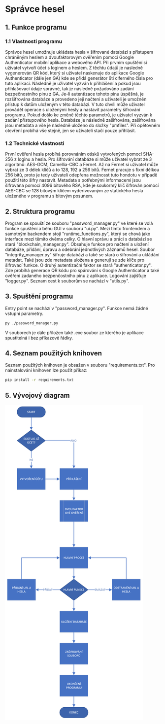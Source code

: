 # Správce hesel
## 1. Funkce programu
### 1.1 Vlastnosti programu
Správce hesel umožnuje ukládata hesla v šifrované databázi s přístupem chráněným heslem a dvoufaktorovým ověřením pomocí
Google Authenticator mobilní aplikace a webového API. Při prvním spuštění si uživatel vytvoří účet s loginem a heslem.
Z těchtu údajů je nasledně vygenerován QR kód, který si uživatel naskenuje do aplikace Google Authenticator (dále jen 
GA) kde se přidá generátor 6ti ciferného čísla pro tuto aplikaci. Následně je uživatel vyzván k přihlášení a pokud jsou
přihlašovací údaje správné, tak je následně požadováno zadání bezpečnostního pinu z GA. Je-li autentizace tohoto pinu
úspěšná, je rozšifrována databáze a provedeno její načtení a uživateli je umožněn přístup k datům uloženým v této 
databázi. V tuto chvíli může uživatel provádět operace s uloženými hesly a nastavit parametry šifrování programu.
Pokud došlo ke změně těchto parametrů, je uživatel vyzván k zadání přístupového hesla. Databáze je následně zašifrována,
zašifrována jsou  metadata a vše je následně uloženo do složky "pmfiles". Při opětovném otevření probíhá vše stejně,
jen se uživateli stačí pouze přihlásit.
### 1.2 Technické vlastnosti
První ověření hesla probíhá porovnáním otisků vytvořených pomocí SHA-256 z loginu a hesla. Pro šifrování databáze
si může uživatel vybrat ze 3 algoritmů: AES-GCM, Camellia-CBC a Fernet. Až na Fernet si uživatel může vybrat ze 3 délek klíčů
a to 128, 192 a 256 bitů. Fernet pracuje s fixní délkou 256 bitů, proto je tedy uživateli odepřena možnosst tuto hondotu
v případě použití této šifry nastavit. Metadata s potřebnými informacemi jsou šifrována pomocí 4096 bitového RSA, kde
je soukormý klíč šifrován pomocí AES-CBC se 128 bitovým klíčem vyderivovaným ze statického hesla uloženého v programu
s bitovým posunem.
## 2. Struktura programu
Program se spouští ze souboru "password_manager.py" ve které se volá funkce spuštění a běhu GUI v souboru "ui.py".
Mezi tímto frontendem a samotným backendem stojí "runtime_functions.py", který se chová jako interface mezi těmito
dvěma celky. O hlavní správu a práci s databází se stará "blockchain_manager.py". Obsahuje funkce pro načtení a uložení
databáze, přídání, úpravu a odebrání jednotlivých záznamů hesel. Soubor "integrity_manager.py" šifruje databázi a
také se stará o šifrování a ukládání metadat. Také jsou zde metadata uložena a generují se zde klíče pro šifrovací
funkce. O druhý autentizační faktor se stará "authenticator.py". Zde probíhá generace QR kódu pro spárování s Google 
Authenticator a také ověření zadaného bezpenčostního pinu z aplikace. Logování zajišťuje "logger.py". Seznam cest k
souborům se nachází v "utils.py".
## 3. Spuštění programu
Entry point se nachází v "password_manager.py". Funkce nemá žádné vstupní parametry.
```Bash
py ./password_manager.py
```
V souborech je dále přiložen také .exe soubor ze kterého je aplikace spustitelná i bez příkazové řádky.
## 4. Seznam použitých knihoven
Seznam použitých knihoven je obsažen v souboru "requirements.txt". Pro nainstalování knihoven lze použít příkaz:
```Bash
pip install -r requirements.txt
```
## 5. Vývojový diagram
![Vývojový diagram](/img/Flow_chart.png)